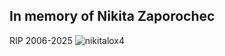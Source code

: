 ## In memory of Nikita Zaporochec
RIP 2006-2025
![nikitalox4](https://github.com/user-attachments/assets/74c59895-0110-43f1-8e3b-b9734d894c45)
